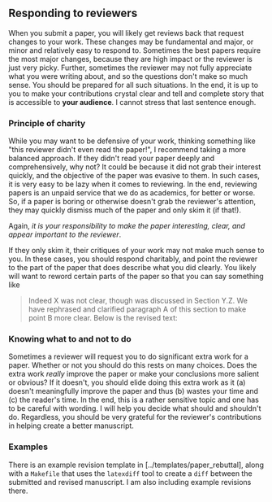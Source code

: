 ## Responding to reviewers

When you submit a paper, you will likely get reviews back that request changes to your work.
These changes may be fundamental and major, or minor and relatively easy to respond to.
Sometimes the best papers require the most major changes, because they are high impact or the reviewer is just very picky.
Further, sometimes the reviewer may not fully appreciate what you were writing about, and so the questions don't make so much sense.
You should be prepared for all such situations.
In the end, it is up to you to make your contributions crystal clear and tell and complete story that is accessible to __your audience__.
I cannot stress that last sentence enough.

### Principle of charity

While you may want to be defensive of your work, thinking something like "this reviewer didn't even read the paper!", I recommend taking a more balanced approach.
If they didn't read your paper deeply and comprehensively, why not?
It could be because it did not grab their interest quickly, and the objective of the paper was evasive to them.
In such cases, it is very easy to be lazy when it comes to reviewing.
In the end, reviewing papers is an unpaid service that we do as academics, for better or worse.
So, if a paper is boring or otherwise doesn't grab the reviewer's attention, they may quickly dismiss much of the paper and only skim it (if that!).

Again, _it is your responsibility to make the paper interesting, clear, and appear important to the reviewer_.

If they only skim it, their critiques of your work may not make much sense to you.
In these cases, you should respond charitably, and point the reviewer to the part of the paper that does describe what you did clearly.
You likely will want to reword certain parts of the paper so that you can say something like
> Indeed X was not clear, though was discussed in Section Y.Z. We have rephrased and clarified paragraph A of this section to make point B more clear. Below is the revised text:

### Knowing what to and not to do

Sometimes a reviewer will request you to do significant extra work for a paper.
Whether or not you should do this rests on many choices.
Does the extra work _really_ improve the paper or make your conclusions more salient or obvious?
If it doesn't, you should elide doing this extra work as it (a) doesn't meaningfully improve the paper and thus (b) wastes your time and (c) the reader's time.
In the end, this is a rather sensitive topic and one has to be careful with wording.
I will help you decide what should and shouldn't do.
Regardless, you should be very grateful for the reviewer's contributions in helping create a better manuscript.

### Examples

There is an example revision template in [../templates/paper_rebuttal], along with a `Makefile` that uses the `latexdiff` tool to create a `diff` between the submitted and revised manuscript.
I am also including example revisions there.
